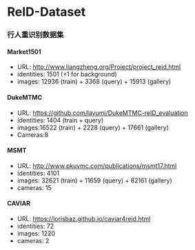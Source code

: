 # ReID-Dataset
### 行人重识别数据集

#### Market1501

- URL: http://www.liangzheng.org/Project/project_reid.html
- identities: 1501 (+1 for background)
- images: 12936 (train) + 3368 (query) + 15913 (gallery)

#### DukeMTMC

-  URL: https://github.com/layumi/DukeMTMC-reID_evaluation
- identities: 1404 (train + query)
- images:16522 (train) + 2228 (query) + 17661 (gallery) 
- Cameras:8

#### MSMT

- URL: http://www.pkuvmc.com/publications/msmt17.html
-  identities: 4101
-  images: 32621 (train) + 11659 (query) + 82161 (gallery)
-  cameras: 15

#### CAVIAR
- URL: https://lorisbaz.github.io/caviar4reid.html
-  identities: 72
-  images: 1220
-  cameras: 2
